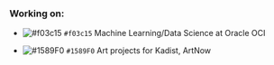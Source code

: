 ### Working on:

- ![#f03c15](https://via.placeholder.com/15/f03c15/000000?text=+) `#f03c15`
Machine Learning/Data Science at Oracle OCI

- ![#1589F0](https://via.placeholder.com/15/1589F0/000000?text=+) `#1589F0`
Art projects for Kadist, ArtNow




